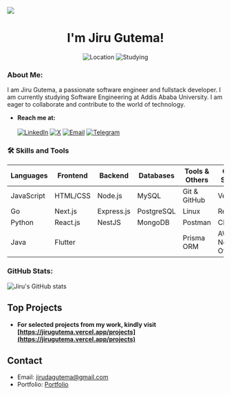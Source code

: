 ![](https://komarev.com/ghpvc/?username=jirugutema)

<h1 align="center">I'm Jiru Gutema!</h1>

<p align="center">
        <img src="https://img.shields.io/badge/Location-Ethiopia-blue" alt="Location">
        <img src="https://img.shields.io/badge/Studying-Software%20Engineering-brightgreen" alt="Studying">
        
</p>

### About Me:

<p>
I am Jiru Gutema, a passionate software engineer and fullstack developer. I am currently studying Software Engineering at Addis Ababa University. I am eager to collaborate and contribute to the world of technology.</p>

- **Reach me at:** <br/> <br/> [![LinkedIn](https://img.shields.io/badge/LinkedIn-0077B5?style=for-the-badge&logo=linkedin&logoColor=white)](https://www.linkedin.com/in/jiru-gutema/) [![X](https://img.shields.io/badge/X-1DA1F2?style=for-the-badge&logo=x&logoColor=white)](https://www.x.com/JiruGutema) [![Email](https://img.shields.io/badge/Email-D14836?style=for-the-badge&logo=gmail&logoColor=white)](mailto:jirudagutema@gmail.com) [![Telegram](https://img.shields.io/badge/Telegram-2CA5E0?style=for-the-badge&logo=telegram&logoColor=white)](https://t.me/@Jethior)


### 🛠️ Skills and Tools

| **Languages** | **Frontend** | **Backend** | **Databases** | **Tools & Others** | **Cloud & Services** |
| ------------- | ------------ | ----------- | ------------- | ------------------ | -------------------- |
| JavaScript    | HTML/CSS     | Node.js     | MySQL         | Git & GitHub       | Vercel               |
| Go            | Next.js      | Express.js  | PostgreSQL    | Linux              | Render               |
| Python        | React.js     | NestJS      | MongoDB       | Postman            | Cloudinary           |
| Java          | Flutter      |             |               | Prisma ORM         | AWS S3, Neon, Others |

</p>

### GitHub Stats:

<p>
        <img src="https://github-readme-stats.vercel.app/api?username=JiruGutema&show_icons=true&theme=radical" alt="Jiru's GitHub stats">
</p>

## Top Projects
- **For selected projects from my work, kindly visit [https://jirugutema.vercel.app/projects](https://jirugutema.vercel.app/projects)**

## Contact

- Email: [jirudagutema@gmail.com](mailto:jirudagutema@gmail.com)
- Portfolio: [Portfolio](https://jirugutema.vercel.app)
